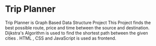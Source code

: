 # Trip Planner
Trip Planner is Graph Based Data Structure Project
This Project finds the best possible route, price and time between the source and destination.
Dijkstra's Algorithm is used to find the shortest path between the given cities .
HTML , CSS and JavaScript is used as frontend.
